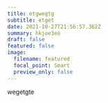 ```yaml
---
title: etgwegtg
subtitle: etget
date: 2021-10-27T21:56:57.362Z
summary: hkjoe3eò
draft: false
featured: false
image:
  filename: featured
  focal_point: Smart
  preview_only: false
---
```

wegetgte